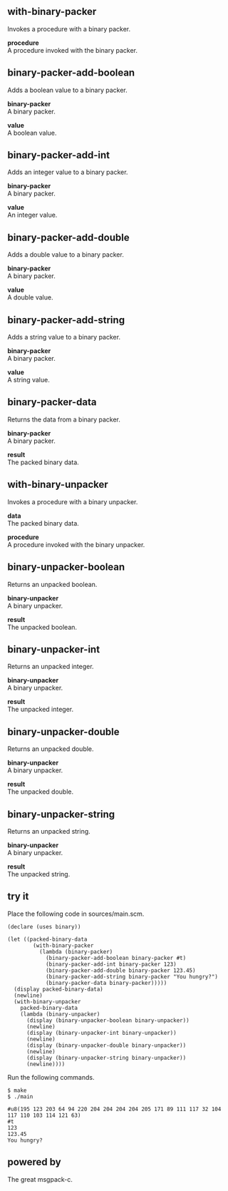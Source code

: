 with-binary-packer
------------------
Invokes a procedure with a binary packer.

__procedure__  
A procedure invoked with the binary packer.

binary-packer-add-boolean
-------------------------
Adds a boolean value to a binary packer.

__binary-packer__  
A binary packer.

__value__  
A boolean value.

binary-packer-add-int
---------------------
Adds an integer value to a binary packer.

__binary-packer__  
A binary packer.

__value__  
An integer value.

binary-packer-add-double
------------------------
Adds a double value to a binary packer.

__binary-packer__  
A binary packer.

__value__  
A double value.

binary-packer-add-string
------------------------
Adds a string value to a binary packer.

__binary-packer__  
A binary packer.

__value__  
A string value.

binary-packer-data
------------------
Returns the data from a binary packer.

__binary-packer__  
A binary packer.

__result__  
The packed binary data.

with-binary-unpacker
--------------------
Invokes a procedure with a binary unpacker.

__data__  
The packed binary data.

__procedure__  
A procedure invoked with the binary unpacker.

binary-unpacker-boolean
-----------------------
Returns an unpacked boolean.

__binary-unpacker__  
A binary unpacker.

__result__  
The unpacked boolean.

binary-unpacker-int
-------------------
Returns an unpacked integer.

__binary-unpacker__  
A binary unpacker.

__result__  
The unpacked integer.

binary-unpacker-double
----------------------
Returns an unpacked double.

__binary-unpacker__  
A binary unpacker.

__result__  
The unpacked double.

binary-unpacker-string
----------------------
Returns an unpacked string.

__binary-unpacker__  
A binary unpacker.

__result__  
The unpacked string.

try it
------
Place the following code in sources/main.scm.

    (declare (uses binary))

    (let ((packed-binary-data
            (with-binary-packer
              (lambda (binary-packer)
                (binary-packer-add-boolean binary-packer #t)
                (binary-packer-add-int binary-packer 123)
                (binary-packer-add-double binary-packer 123.45)
                (binary-packer-add-string binary-packer "You hungry?")
                (binary-packer-data binary-packer)))))
      (display packed-binary-data)
      (newline)
      (with-binary-unpacker
        packed-binary-data
        (lambda (binary-unpacker)
          (display (binary-unpacker-boolean binary-unpacker))
          (newline)
          (display (binary-unpacker-int binary-unpacker))
          (newline)
          (display (binary-unpacker-double binary-unpacker))
          (newline)
          (display (binary-unpacker-string binary-unpacker))
          (newline))))

Run the following commands.

    $ make
    $ ./main

    #u8(195 123 203 64 94 220 204 204 204 204 205 171 89 111 117 32 104 117 110 103 114 121 63)
    #t
    123
    123.45
    You hungry?

powered by
----------
The great msgpack-c.
